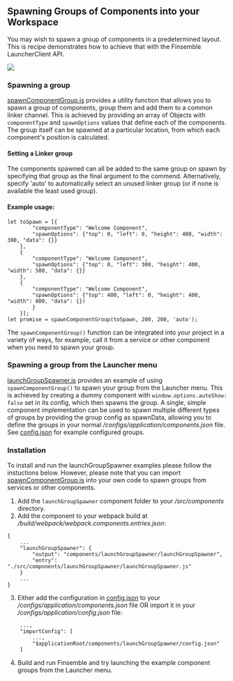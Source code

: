 ## Spawning Groups of Components into your Workspace ##
You may wish to spawn a group of components in a predetermined layout. This is recipe demonstrates how to achieve that with the Finsemble LauncherClient API.

![](./spawn_component_group_demo.gif)

### Spawning a group ###
[spawnComponentGroup.js](./spawnComponentGroup.js) provides a utility function that allows you to spawn a group of components, group them and add them to a common linker channel. This is achieved by providing an array of Objects with `componentType` and `spawnOptions` values that define each of the components. The group itself can be spawned at a particular location, from which each component's position is calculated. 

#### Setting a Linker group ####
The components spawned can all be added to the same group on spawn by specifying that group as the final argument to the commend. Alternatively, specify 'auto' to automatically select an unused linker group (or if none is available the least used group).

#### Example usage: ####
```
let toSpawn = [{
		"componentType": "Welcome Component",
		"spawnOptions": {"top": 0, "left": 0, "height": 400, "width": 300, "data": {}}
	},
	{
		"componentType": "Welcome Component",
		"spawnOptions": {"top": 0, "left": 300, "height": 400, "width": 500, "data": {}}
	},
	{
		"componentType": "Welcome Component",
		"spawnOptions": {"top": 400, "left": 0, "height": 400, "width": 800, "data": {})
		}
	}];
let promise = spawnComponentGroup(toSpawn, 200, 200, 'auto'); 
```

The `spawnComponentGroup()` function can be integrated into your project in a variety of ways, for example, call it from a service or other component when you need to spawn your group. 

### Spawning a group from the Launcher menu ###
[launchGroupSpawner.js](./launchGroupSpawner.js) provides an example of using `spawnComponentGroup()` to spawn your group from the Launcher menu. This is achieved by creating a dummy component with `window.options.autoShow: false` set in its config, which then spawns the group. A single, simple component implementation can be used to spawn multiple different types of groups by providing the group config as spawnData, allowing you to define the groups in your normal _/configs/application/components.json_ file. See [config.json](./config.json) for example configured groups.

### Installation ###
To install and run the launchGroupSpawner examples please follow the instuctions below. However, please note that you can import [spawnComponentGroup.js](./spawnComponentGroup.js) into your own code to spawn groups from services or other components.

1. Add the `launchGroupSpawner` component folder to your _/src/components_ directory.
2. Add the component to your webpack build at _/build/webpack/webpack.components.entries.json_: 
```
{
    ...
    "launchGroupSpawner": {
        "output": "components/launchGroupSpawner/launchGroupSpawner",
        "entry": "./src/components/launchGroupSpawner/launchGroupSpawner.js"
    }
    ...
}
```
3. Either add the configuration in [config.json](./config.json) to your _/configs/application/components.json_ file OR import it in your _/configs/application/config.json_ file:
```
	...,
	"importConfig": [
		...,
		"$applicationRoot/components/launchGroupSpawner/config.json"
	]
```
4. Build and run Finsemble and try launching the example component groups from the Launcher menu.
